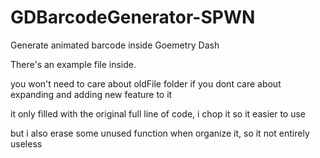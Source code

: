 # GDBarcodeGenerator-SPWN
Generate animated barcode inside Goemetry Dash


There's an example file inside.

you won't need to care about oldFile folder if you dont care about expanding and adding new feature to it

it only filled with the original full line of code, i chop it so it easier to use

but i also erase some unused function when organize it, so it not entirely useless
